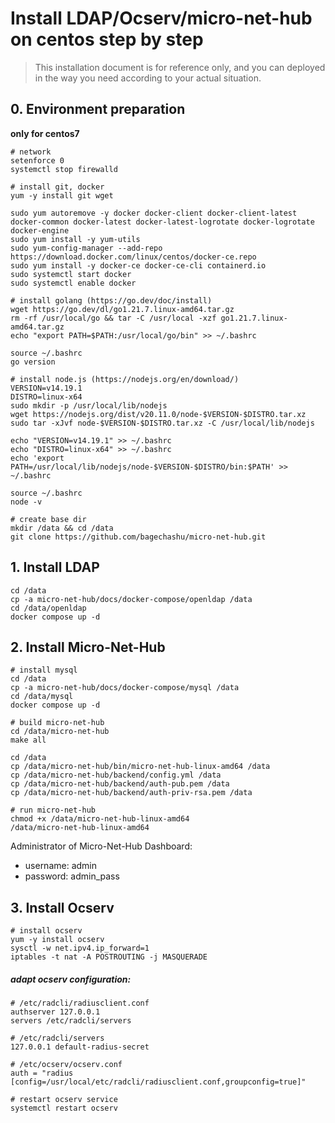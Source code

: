 <!-- @format -->

# Install LDAP/Ocserv/micro-net-hub on centos step by step

> This installation document is for reference only,
> and you can deployed in the way you need according to your actual situation.

## 0. Environment preparation

**only for centos7**

```shell
# network
setenforce 0
systemctl stop firewalld

# install git, docker
yum -y install git wget

sudo yum autoremove -y docker docker-client docker-client-latest docker-common docker-latest docker-latest-logrotate docker-logrotate docker-engine
sudo yum install -y yum-utils
sudo yum-config-manager --add-repo https://download.docker.com/linux/centos/docker-ce.repo
sudo yum install -y docker-ce docker-ce-cli containerd.io
sudo systemctl start docker
sudo systemctl enable docker

# install golang (https://go.dev/doc/install)
wget https://go.dev/dl/go1.21.7.linux-amd64.tar.gz
rm -rf /usr/local/go && tar -C /usr/local -xzf go1.21.7.linux-amd64.tar.gz
echo "export PATH=$PATH:/usr/local/go/bin" >> ~/.bashrc

source ~/.bashrc
go version

# install node.js (https://nodejs.org/en/download/)
VERSION=v14.19.1
DISTRO=linux-x64
sudo mkdir -p /usr/local/lib/nodejs
wget https://nodejs.org/dist/v20.11.0/node-$VERSION-$DISTRO.tar.xz
sudo tar -xJvf node-$VERSION-$DISTRO.tar.xz -C /usr/local/lib/nodejs

echo "VERSION=v14.19.1" >> ~/.bashrc
echo "DISTRO=linux-x64" >> ~/.bashrc
echo 'export PATH=/usr/local/lib/nodejs/node-$VERSION-$DISTRO/bin:$PATH' >> ~/.bashrc

source ~/.bashrc
node -v

# create base dir
mkdir /data && cd /data
git clone https://github.com/bagechashu/micro-net-hub.git

```

## 1. Install LDAP

```shell
cd /data
cp -a micro-net-hub/docs/docker-compose/openldap /data
cd /data/openldap
docker compose up -d

```

## 2. Install Micro-Net-Hub

```shell
# install mysql
cd /data
cp -a micro-net-hub/docs/docker-compose/mysql /data
cd /data/mysql
docker compose up -d

# build micro-net-hub
cd /data/micro-net-hub
make all

cd /data
cp /data/micro-net-hub/bin/micro-net-hub-linux-amd64 /data
cp /data/micro-net-hub/backend/config.yml /data
cp /data/micro-net-hub/backend/auth-pub.pem /data
cp /data/micro-net-hub/backend/auth-priv-rsa.pem /data

# run micro-net-hub
chmod +x /data/micro-net-hub-linux-amd64
/data/micro-net-hub-linux-amd64

```
Administrator of Micro-Net-Hub Dashboard:
- username: admin
- password: admin_pass

## 3. Install Ocserv

```shell
# install ocserv
yum -y install ocserv
sysctl -w net.ipv4.ip_forward=1
iptables -t nat -A POSTROUTING -j MASQUERADE

```

##### adapt ocserv configuration:

```
# /etc/radcli/radiusclient.conf
authserver 127.0.0.1
servers /etc/radcli/servers

# /etc/radcli/servers
127.0.0.1 default-radius-secret

# /etc/ocserv/ocserv.conf
auth = "radius [config=/usr/local/etc/radcli/radiusclient.conf,groupconfig=true]"

```

```shell
# restart ocserv service
systemctl restart ocserv
```
